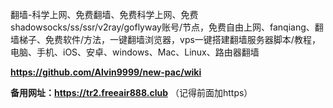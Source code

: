 翻墙-科学上网、免费翻墙、免费科学上网、免费shadowsocks/ss/ssr/v2ray/goflyway账号/节点，免费自由上网、fanqiang、翻墙梯子、免费软件/方法，一键翻墙浏览器，vps一键搭建翻墙服务器脚本/教程，电脑、手机、iOS、安卓、windows、Mac、Linux、路由器翻墙

**https://github.com/Alvin9999/new-pac/wiki**

**备用网址：https://tr2.freeair888.club** （记得前面加https）

 
